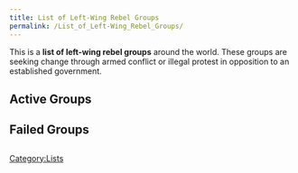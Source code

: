 ```yaml
---
title: List of Left-Wing Rebel Groups
permalink: /List_of_Left-Wing_Rebel_Groups/
---
```


This is a **list of left-wing rebel groups** around the world. These
groups are seeking change through armed conflict or illegal protest in
opposition to an established government.

## Active Groups

## Failed Groups

##

[Category:Lists](Category:Lists.md "wikilink")